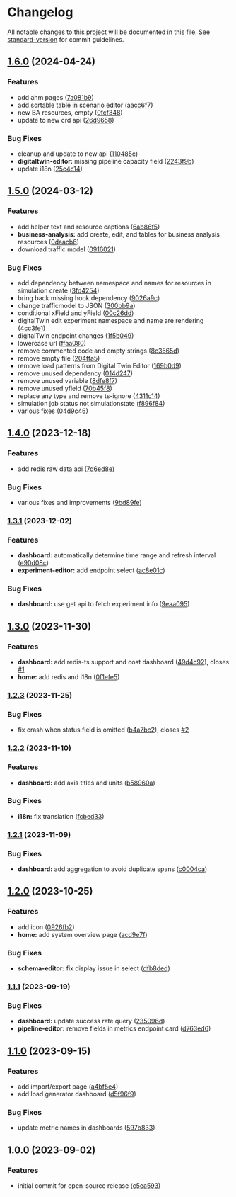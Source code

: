 # Changelog

All notable changes to this project will be documented in this file. See [standard-version](https://github.com/conventional-changelog/standard-version) for commit guidelines.

## [1.6.0](https://github.com/CarnegieMellon-PlantD/PlantD-Studio/compare/v1.5.0...v1.6.0) (2024-04-24)

### Features

- add ahm pages ([7a081b9](https://github.com/CarnegieMellon-PlantD/PlantD-Studio/commit/7a081b9ecddc0f4ad31b9a8e43e5ba8034230963))
- add sortable table in scenario editor ([aacc6f7](https://github.com/CarnegieMellon-PlantD/PlantD-Studio/commit/aacc6f76c87429368aee1cc6c10183cdadc34155))
- new BA resources, empty ([0fcf348](https://github.com/CarnegieMellon-PlantD/PlantD-Studio/commit/0fcf34801ccc41703c8d8388897644b21ef6a1ea))
- update to new crd api ([26d9658](https://github.com/CarnegieMellon-PlantD/PlantD-Studio/commit/26d965809ae61ce27ecdf2aa9d7e86f6cac598f1))

### Bug Fixes

- cleanup and update to new api ([110485c](https://github.com/CarnegieMellon-PlantD/PlantD-Studio/commit/110485c02765e3443dc2bd7496e8c39e43277720))
- **digitaltwin-editor:** missing pipeline capacity field ([2243f9b](https://github.com/CarnegieMellon-PlantD/PlantD-Studio/commit/2243f9bab3a61c314669a5b0950c5bee256d99c0))
- update i18n ([25c4c14](https://github.com/CarnegieMellon-PlantD/PlantD-Studio/commit/25c4c14c7bf663f7d8921b888d5319dc41f21794))

## [1.5.0](https://github.com/CarnegieMellon-PlantD/PlantD-Studio/compare/v1.4.0...v1.5.0) (2024-03-12)

### Features

- add helper text and resource captions ([6ab86f5](https://github.com/CarnegieMellon-PlantD/PlantD-Studio/commit/6ab86f559ceb98598d645120a862da02c9af6250))
- **business-analysis:** add create, edit, and tables for business analysis resources ([0daacb6](https://github.com/CarnegieMellon-PlantD/PlantD-Studio/commit/0daacb62ad7b7824e39690125a0546173e0d3c41))
- download traffic model ([0916021](https://github.com/CarnegieMellon-PlantD/PlantD-Studio/commit/09160218c2ea81a504c7645e6236842e5b3d8eb9))

### Bug Fixes

- add dependency between namespace and names for resources in simulation create ([3fd4254](https://github.com/CarnegieMellon-PlantD/PlantD-Studio/commit/3fd4254d479b7f2c2eee1db601258eba956f684f))
- bring back missing hook dependency ([9026a9c](https://github.com/CarnegieMellon-PlantD/PlantD-Studio/commit/9026a9c41df9b405003cb7cb568f0ad33873884c))
- change trafficmodel to JSON ([300bb9a](https://github.com/CarnegieMellon-PlantD/PlantD-Studio/commit/300bb9ad335d30a0faceb36ff8db19c05a0598ad))
- conditional xField and yField ([00c26dd](https://github.com/CarnegieMellon-PlantD/PlantD-Studio/commit/00c26dda88d4de9d60d919d61d0b96d5daee1327))
- digitalTwin edit experiment namespace and name are rendering ([4cc3fe1](https://github.com/CarnegieMellon-PlantD/PlantD-Studio/commit/4cc3fe186c95705a1332b5bbe8ff026da4914953))
- digitalTwin endpoint changes ([1f5b049](https://github.com/CarnegieMellon-PlantD/PlantD-Studio/commit/1f5b049d9b76ad92fa31d62c6c2f77d59a736ab6))
- lowercase url ([ffaa080](https://github.com/CarnegieMellon-PlantD/PlantD-Studio/commit/ffaa080cf889bb93ad27f943df0e56db71fdc393))
- remove commented code and empty strings ([8c3565d](https://github.com/CarnegieMellon-PlantD/PlantD-Studio/commit/8c3565da37703967b415e11004a6e6672fe05df9))
- remove empty file ([204ffa5](https://github.com/CarnegieMellon-PlantD/PlantD-Studio/commit/204ffa598dc0c9c0e812cdd08bc3e9f28582c8b8))
- remove load patterns from Digital Twin Editor ([169b0d9](https://github.com/CarnegieMellon-PlantD/PlantD-Studio/commit/169b0d9787b63c526e1662691f8f2ef0fb953390))
- remove unused dependency ([014d247](https://github.com/CarnegieMellon-PlantD/PlantD-Studio/commit/014d247d870d4e3cf98b924db8477b414f01f799))
- remove unused variable ([8dfe8f7](https://github.com/CarnegieMellon-PlantD/PlantD-Studio/commit/8dfe8f759374ca2bb20f32e011209970881094c7))
- remove unused yfield ([70b45f8](https://github.com/CarnegieMellon-PlantD/PlantD-Studio/commit/70b45f83472136d374f1a0524ff5d9153800eb4a))
- replace any type and remove ts-ignore ([4311c14](https://github.com/CarnegieMellon-PlantD/PlantD-Studio/commit/4311c14c82754734b8140205685e301a5d0495f8))
- simulation job status not simulationstate ([f896f84](https://github.com/CarnegieMellon-PlantD/PlantD-Studio/commit/f896f840e95a790506f78b6376d81e04dde18635))
- various fixes ([04d9c46](https://github.com/CarnegieMellon-PlantD/PlantD-Studio/commit/04d9c46ecfa734978873e4d526be4100e822f045))

## [1.4.0](https://github.com/CarnegieMellon-PlantD/PlantD-Studio/compare/v1.3.1...v1.4.0) (2023-12-18)

### Features

- add redis raw data api ([7d6ed8e](https://github.com/CarnegieMellon-PlantD/PlantD-Studio/commit/7d6ed8e6d76db520d074b131e4806ff93069af97))

### Bug Fixes

- various fixes and improvements ([9bd89fe](https://github.com/CarnegieMellon-PlantD/PlantD-Studio/commit/9bd89fed7d4a7dde777d49fe6223c8894c7c7846))

### [1.3.1](https://github.com/CarnegieMellon-PlantD/PlantD-Studio/compare/v1.3.0...v1.3.1) (2023-12-02)

### Features

- **dashboard:** automatically determine time range and refresh interval ([e90d08c](https://github.com/CarnegieMellon-PlantD/PlantD-Studio/commit/e90d08cd420fc6b54fdb34a61494c12b931114aa))
- **experiment-editor:** add endpoint select ([ac8e01c](https://github.com/CarnegieMellon-PlantD/PlantD-Studio/commit/ac8e01ca02410d64bea28d0ce8cbec5073917c04))

### Bug Fixes

- **dashboard:** use get api to fetch experiment info ([9eaa095](https://github.com/CarnegieMellon-PlantD/PlantD-Studio/commit/9eaa095f0c19304ad8c5e91567f54e608d1afafb))

## [1.3.0](https://github.com/CarnegieMellon-PlantD/PlantD-Studio/compare/v1.2.3...v1.3.0) (2023-11-30)

### Features

- **dashboard:** add redis-ts support and cost dashboard ([49d4c92](https://github.com/CarnegieMellon-PlantD/PlantD-Studio/commit/49d4c923f728155061f3d549c6dcf6a27b7ab85f)), closes [#1](https://github.com/CarnegieMellon-PlantD/PlantD-Studio/issues/1)
- **home:** add redis and i18n ([0f1efe5](https://github.com/CarnegieMellon-PlantD/PlantD-Studio/commit/0f1efe56ff9fd80bb500a476f71573bbf977db3b))

### [1.2.3](https://github.com/CarnegieMellon-PlantD/PlantD-Studio/compare/v1.2.2...v1.2.3) (2023-11-25)

### Bug Fixes

- fix crash when status field is omitted ([b4a7bc2](https://github.com/CarnegieMellon-PlantD/PlantD-Studio/commit/b4a7bc26f48929b6444286fd7d7344ce42e821db)), closes [#2](https://github.com/CarnegieMellon-PlantD/PlantD-Studio/issues/2)

### [1.2.2](https://github.com/CarnegieMellon-PlantD/PlantD-Studio/compare/v1.2.1...v1.2.2) (2023-11-10)

### Features

- **dashboard:** add axis titles and units ([b58960a](https://github.com/CarnegieMellon-PlantD/PlantD-Studio/commit/b58960a086e790a614f37ec0b6e4ed9ef0c710c6))

### Bug Fixes

- **i18n:** fix translation ([fcbed33](https://github.com/CarnegieMellon-PlantD/PlantD-Studio/commit/fcbed33813de7784861845e0d43304f28ce6d199))

### [1.2.1](https://github.com/CarnegieMellon-PlantD/PlantD-Studio/compare/v1.2.0...v1.2.1) (2023-11-09)

### Bug Fixes

- **dashboard:** add aggregation to avoid duplicate spans ([c0004ca](https://github.com/CarnegieMellon-PlantD/PlantD-Studio/commit/c0004ca3ccd1989546a5d0b08c0082f35d32a51a))

## [1.2.0](https://github.com/CarnegieMellon-PlantD/PlantD-Studio/compare/v1.1.1...v1.2.0) (2023-10-25)

### Features

- add icon ([0926fb2](https://github.com/CarnegieMellon-PlantD/PlantD-Studio/commit/0926fb28a9b36a19edb00cc16fa816fcaa944185))
- **home:** add system overview page ([acd9e7f](https://github.com/CarnegieMellon-PlantD/PlantD-Studio/commit/acd9e7f6b356820502b81861a06581c401467a20))

### Bug Fixes

- **schema-editor:** fix display issue in select ([dfb8ded](https://github.com/CarnegieMellon-PlantD/PlantD-Studio/commit/dfb8ded6f887524d4e0e8c1eb0a704061eb4c718))

### [1.1.1](https://github.com/CarnegieMellon-PlantD/PlantD-Studio/compare/v1.1.0...v1.1.1) (2023-09-19)

### Bug Fixes

- **dashboard:** update success rate query ([235096d](https://github.com/CarnegieMellon-PlantD/PlantD-Studio/commit/235096d2d7eaaaffbdf53646f0fcd47b66b59f26))
- **pipeline-editor:** remove fields in metrics endpoint card ([d763ed6](https://github.com/CarnegieMellon-PlantD/PlantD-Studio/commit/d763ed6d21885f0824c4b5f11e07123d71f3f307))

## [1.1.0](https://github.com/CarnegieMellon-PlantD/PlantD-Studio/compare/v1.0.0...v1.1.0) (2023-09-15)

### Features

- add import/export page ([a4bf5e4](https://github.com/CarnegieMellon-PlantD/PlantD-Studio/commit/a4bf5e408956343d5319f4aa74076b6853511926))
- add load generator dashboard ([d5f96f9](https://github.com/CarnegieMellon-PlantD/PlantD-Studio/commit/d5f96f918c0e5454800ee23b984120f18676303e))

### Bug Fixes

- update metric names in dashboards ([597b833](https://github.com/CarnegieMellon-PlantD/PlantD-Studio/commit/597b83356aed8bec15efb3e84a4dd10f4c0bb7a8))

## 1.0.0 (2023-09-02)

### Features

- initial commit for open-source release ([c5ea593](https://github.com/CarnegieMellon-PlantD/PlantD-Studio/commit/c5ea5939b4a940bbff9a283bfdd7017345898578))

